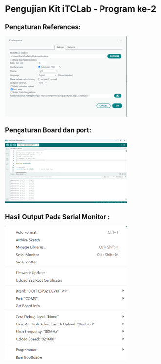 # Pengujian Kit iTCLab - Program ke-2

## Pengaturan References:

<p>
  <img src="https://github.com/IhzaFajriRahmadi/MIKROKONTROLER/blob/main/ITC%20LAB%20TES%202/Gambar1.png" alt="" class="img-responsive" width="400">
</p>

## Pengaturan Board dan port:

<p>
  <img src="https://github.com/IhzaFajriRahmadi/MIKROKONTROLER/blob/main/ITC%20LAB%20TES%202/Gambar2.png" alt="" class="img-responsive" width="400">
</p>

## Hasil Output Pada Serial Monitor :

<p>
  <img src="https://github.com/IhzaFajriRahmadi/MIKROKONTROLER/blob/main/ITC%20LAB%20TES%202/Gambar3.png" alt="" class="img-responsive" width="400">
</p>
